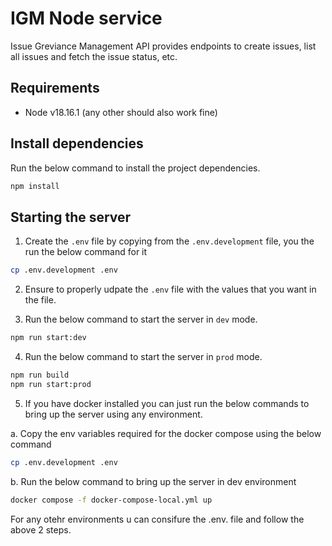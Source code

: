 # IGM Node service

Issue Greviance Management API provides endpoints to create issues, list all issues and fetch the issue status, etc.

## Requirements

- Node v18.16.1 (any other should also work fine)

## Install dependencies

Run the below command to install the project dependencies.

```bash
npm install
```

## Starting the server

1. Create the `.env` file by copying from the `.env.development` file, you the run the below command for it

```bash
cp .env.development .env
```

2. Ensure to properly udpate the `.env` file with the values that you want in the file.

3. Run the below command to start the server in `dev` mode.

```bash
npm run start:dev
```

4. Run the below command to start the server in `prod` mode.

```bash
npm run build
npm run start:prod
```

5. If you have docker installed you can just run the below commands to bring up the server using any environment.

a. Copy the env variables required for the docker compose using the below command
```bash
cp .env.development .env
```

b. Run the below command to bring up the server in dev environment
```bash
docker compose -f docker-compose-local.yml up
```

For any otehr environments u can consifure the .env.<environment> file and follow the above 2 steps. 